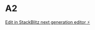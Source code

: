 # A2

[Edit in StackBlitz next generation editor ⚡️](https://stackblitz.com/~/github.com/official-papi/A2)